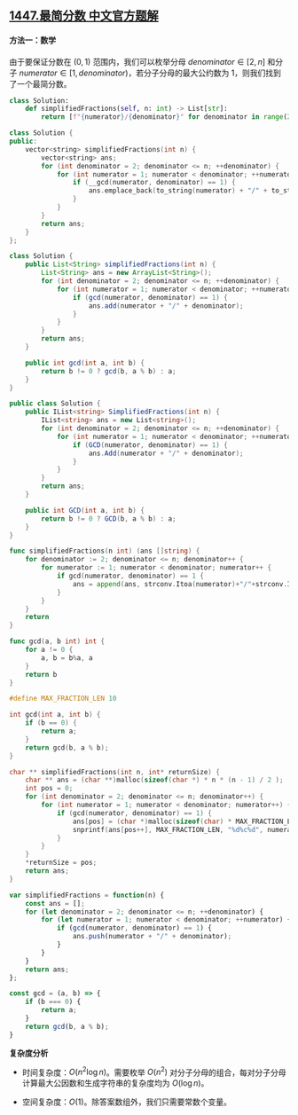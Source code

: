 ## [1447.最简分数 中文官方题解](https://leetcode.cn/problems/simplified-fractions/solutions/100000/zui-jian-fen-shu-by-leetcode-solution-98zy)

#### 方法一：数学

由于要保证分数在 $(0,1)$ 范围内，我们可以枚举分母 $\textit{denominator}\in [2,n]$ 和分子 $\textit{numerator}\in [1,\textit{denominator})$，若分子分母的最大公约数为 $1$，则我们找到了一个最简分数。

```Python [sol1-Python3]
class Solution:
    def simplifiedFractions(self, n: int) -> List[str]:
        return [f"{numerator}/{denominator}" for denominator in range(2, n + 1) for numerator in range(1, denominator) if gcd(denominator, numerator) == 1]
```

```C++ [sol1-C++]
class Solution {
public:
    vector<string> simplifiedFractions(int n) {
        vector<string> ans;
        for (int denominator = 2; denominator <= n; ++denominator) {
            for (int numerator = 1; numerator < denominator; ++numerator) {
                if (__gcd(numerator, denominator) == 1) {
                    ans.emplace_back(to_string(numerator) + "/" + to_string(denominator));
                }
            }
        }
        return ans;
    }
};
```

```Java [sol1-Java]
class Solution {
    public List<String> simplifiedFractions(int n) {
        List<String> ans = new ArrayList<String>();
        for (int denominator = 2; denominator <= n; ++denominator) {
            for (int numerator = 1; numerator < denominator; ++numerator) {
                if (gcd(numerator, denominator) == 1) {
                    ans.add(numerator + "/" + denominator);
                }
            }
        }
        return ans;
    }

    public int gcd(int a, int b) {
        return b != 0 ? gcd(b, a % b) : a;
    }
}
```

```C# [sol1-C#]
public class Solution {
    public IList<string> SimplifiedFractions(int n) {
        IList<string> ans = new List<string>();
        for (int denominator = 2; denominator <= n; ++denominator) {
            for (int numerator = 1; numerator < denominator; ++numerator) {
                if (GCD(numerator, denominator) == 1) {
                    ans.Add(numerator + "/" + denominator);
                }
            }
        }
        return ans;
    }

    public int GCD(int a, int b) {
        return b != 0 ? GCD(b, a % b) : a;
    }
}
```

```go [sol1-Golang]
func simplifiedFractions(n int) (ans []string) {
    for denominator := 2; denominator <= n; denominator++ {
        for numerator := 1; numerator < denominator; numerator++ {
            if gcd(numerator, denominator) == 1 {
                ans = append(ans, strconv.Itoa(numerator)+"/"+strconv.Itoa(denominator))
            }
        }
    }
    return
}

func gcd(a, b int) int {
    for a != 0 {
        a, b = b%a, a
    }
    return b
}
```

```C [sol1-C]
#define MAX_FRACTION_LEN 10

int gcd(int a, int b) {
    if (b == 0) {
        return a;
    }
    return gcd(b, a % b);
}

char ** simplifiedFractions(int n, int* returnSize) {
    char ** ans = (char **)malloc(sizeof(char *) * n * (n - 1) / 2 );
    int pos = 0;
    for (int denominator = 2; denominator <= n; denominator++) {
        for (int numerator = 1; numerator < denominator; numerator++) {
            if (gcd(numerator, denominator) == 1) {
                ans[pos] = (char *)malloc(sizeof(char) * MAX_FRACTION_LEN);
                snprintf(ans[pos++], MAX_FRACTION_LEN, "%d%c%d", numerator, '/', denominator);
            }
        }
    }
    *returnSize = pos;
    return ans;
}
```

```JavaScript [sol1-JavaScript]
var simplifiedFractions = function(n) {
    const ans = [];
    for (let denominator = 2; denominator <= n; ++denominator) {
        for (let numerator = 1; numerator < denominator; ++numerator) {
            if (gcd(numerator, denominator) == 1) {
                ans.push(numerator + "/" + denominator);
            }
        }
    }
    return ans;
};

const gcd = (a, b) => {
    if (b === 0) {
        return a;
    }
    return gcd(b, a % b);
}
```

**复杂度分析**

- 时间复杂度：$O(n^2\log n)$。需要枚举 $O(n^2)$ 对分子分母的组合，每对分子分母计算最大公因数和生成字符串的复杂度均为 $O(\log n)$。

- 空间复杂度：$O(1)$。除答案数组外，我们只需要常数个变量。